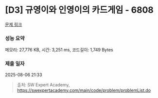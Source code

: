 # [D3] 규영이와 인영이의 카드게임 - 6808 

[문제 링크](https://swexpertacademy.com/main/code/problem/problemDetail.do?contestProbId=AWgv9va6HnkDFAW0) 

### 성능 요약

메모리: 27,776 KB, 시간: 3,251 ms, 코드길이: 1,749 Bytes

### 제출 일자

2025-08-06 21:33



> 출처: SW Expert Academy, https://swexpertacademy.com/main/code/problem/problemList.do